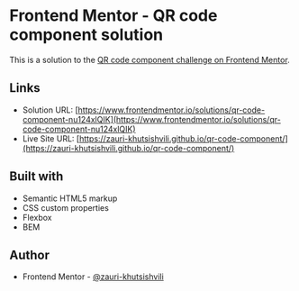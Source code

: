 # Frontend Mentor - QR code component solution

This is a solution to the [QR code component challenge on Frontend Mentor](https://www.frontendmentor.io/challenges/qr-code-component-iux_sIO_H).

## Links

- Solution URL: [https://www.frontendmentor.io/solutions/qr-code-component-nu124xlQIK](https://www.frontendmentor.io/solutions/qr-code-component-nu124xlQIK)
- Live Site URL: [https://zauri-khutsishvili.github.io/qr-code-component/](https://zauri-khutsishvili.github.io/qr-code-component/)

## Built with

- Semantic HTML5 markup
- CSS custom properties
- Flexbox
- BEM

## Author

- Frontend Mentor - [@zauri-khutsishvili](https://www.frontendmentor.io/profile/zauri-khutsishvili)
